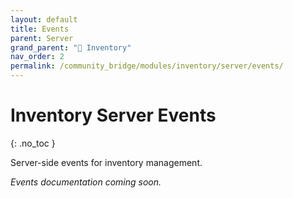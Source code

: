 ```yaml
---
layout: default
title: Events
parent: Server
grand_parent: "🎒 Inventory"
nav_order: 2
permalink: /community_bridge/modules/inventory/server/events/
---
```


# Inventory Server Events
{: .no_toc }

Server-side events for inventory management.

*Events documentation coming soon.*
